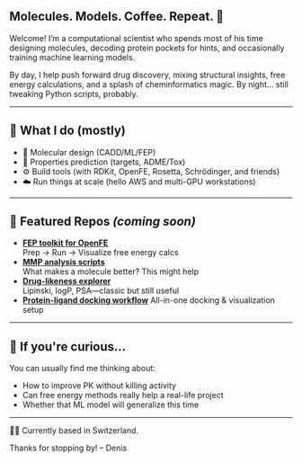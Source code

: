 ## Molecules. Models. Coffee. Repeat. 👋

Welcome! I’m a computational scientist who spends most of his time designing molecules, decoding protein pockets for hints, and occasionally training machine learning models.

By day, I help push forward drug discovery, mixing structural insights, free energy calculations, and a splash of cheminformatics magic. By night... still tweaking Python scripts, probably.

---

## 🔧 What I do (mostly)

- 🧬 Molecular design (CADD/ML/FEP)
- 🧠 Properties prediction (targets, ADME/Tox)
- ⚙️ Build tools (with RDKit, OpenFE, Rosetta, Schrödinger, and friends)
- ☁️ Run things at scale (hello AWS and multi-GPU workstations)

---

## 📂 Featured Repos *(coming soon)*  

- **[FEP toolkit for OpenFE](https://github.com/dbucher1234/openfe-fep-tools)**  
  Prep → Run → Visualize free energy calcs
- **[MMP analysis scripts](https://github.com/dbucher1234/mmp-analysis)**  
  What makes a molecule better? This might help
- **[Drug-likeness explorer](https://github.com/dbucher1234/druglikeness-notebooks)**  
  Lipinski, logP, PSA—classic but still useful
- **[Protein-ligand docking workflow](https://github.com/dbucher1234/docking-pipeline)** 
  All-in-one docking & visualization setup

---

## 👀 If you're curious...

You can usually find me thinking about:
- How to improve PK without killing activity
- Can free energy methods really help a real-life project
- Whether that ML model will generalize this time

---

🧑‍🔬 Currently based in Switzerland. 

Thanks for stopping by! – Denis
